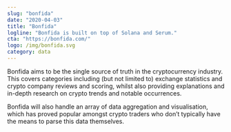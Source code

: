 ```yaml
---
slug: "bonfida"
date: "2020-04-03"
title: "Bonfida"
logline: "Bonfida is built on top of Solana and Serum."
cta: "https://bonfida.com/"
logo: /img/bonfida.svg
category: data
---
```


Bonfida aims to be the single source of truth in the cryptocurrency industry. This covers categories including (but not limited to) exchange statistics and crypto company reviews and scoring, whilst also providing explanations and in-depth research on crypto trends and notable occurrences.

Bonfida will also handle an array of data aggregation and visualisation, which has proved popular amongst crypto traders who don’t typically have the means to parse this data themselves.
